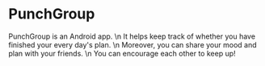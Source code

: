 # PunchGroup
PunchGroup is an Android app. \n
It helps keep track of whether you have finished your every day's plan. \n
Moreover, you can share your mood and plan with your friends. \n
You can encourage each other to keep up!
